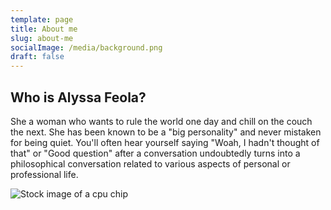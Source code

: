 ```yaml
---
template: page
title: About me
slug: about-me
socialImage: /media/background.png
draft: false
---
```

## Who is Alyssa Feola?

She a woman who wants to rule the world one day and chill on the couch the next. She has been known to be a "big personality" and never mistaken for being quiet. You'll often hear yourself saying "Woah, I hadn't thought of that" or "Good question" after a conversation undoubtedly turns into a philosophical conversation related to various aspects of personal or professional life.

![Stock image of a cpu chip](/media/cpu.svg "randcom image")
